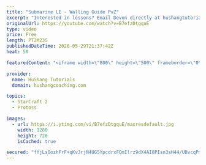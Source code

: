 ```yaml
---
title: "Submarine LE - Walling Guide PvZ"
excerpt: "Interested in lessons? Email Devon directly at hushangtutorials@outlook.com ------------------------------------------------------------------------------------------------------- Want to support HuShang Tutorials directly? Patreon is a website where you can contribute a monthly donation that will help"
originalUrl: https://youtube.com/watch?v=B7efzDtgquE
type: video
price: Free
length: PT2M23S
publishedDateTime: 2020-05-29T21:37:42Z
heat: 50

featuredContent: "<iframe width=\"800\" height=\"500\" frameborder=\"0\" src=\"https://www.youtube.com/embed/B7efzDtgquE\" allow=\"accelerometer; autoplay; encrypted-media; gyroscope; picture-in-picture\" allowfullscreen></iframe>"

provider:
  name: HuShang Tutorials
  domain: hushangcoaching.com

topics:
  - StarCraft 2
  - Protoss

images:
  - url: https://i.ytimg.com/vi/B7efzDtgquE/maxresdefault.jpg
    width: 1280
    height: 720
    isCached: true

secured: "fYjLsOozhFrF+qKvJrjN4UG5YpcdrxFQmIlrz9dX4AI8PIsn3sH44/UBvcqPmdZg/tw7tojZXlvvOIvRkgfm0lmP/B0eCD8iizNcGHc6vQuWaOgilOBPMYYNnyxQATxZ65BYgLhf7fF7CD2wSFX/2l18KLoyp+V2/UbVhrT6OBWyaoq0UOLOlZ7taZ+0IK+NLu3sylQj12dVBnyoln3zUWqp1EsV0y2La2b9WAXlvmiByzMhOHES8SEa1V+K5cUg/ZS4vIR0Lb4YYeRa88A8pCWVUqrqzUxBY1EgH8BBp0D4WB3A+bU2rbwDVu4AdD48aq+QNN65vFvAaxUwtWlXdwnwlcZyrvWSndtwhZ36EdVzhh2yPiI/VsHirnsKay+AeswCWXkEMn/OvNjaQl8ibrIMDmBK8WZA9bNfFq2a6PI=;6DUIZ0JmbqHI30IWQE6d5Q=="
---
```


